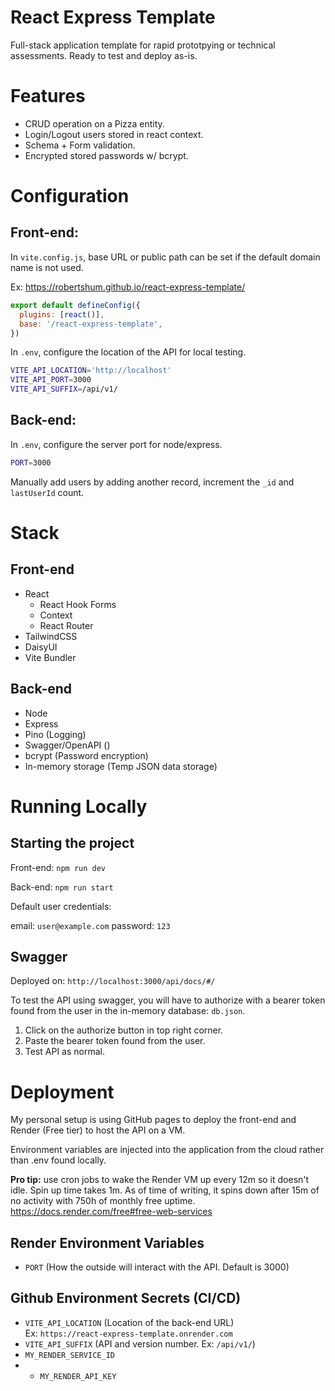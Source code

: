 # React Express Template

Full-stack application template for rapid prototpying or technical assessments.  Ready to test and deploy as-is.

# Features

- CRUD operation on a Pizza entity.
- Login/Logout users stored in react context.
- Schema + Form validation.
- Encrypted stored passwords w/ bcrypt.

# Configuration

## Front-end:

In ```vite.config.js```, base URL or public path can be set if the default domain name is not used.  

Ex: https://robertshum.github.io/react-express-template/

```js
export default defineConfig({
  plugins: [react()],
  base: '/react-express-template',
})
```

In ```.env```, configure the location of the API for local testing.

```bash
VITE_API_LOCATION='http://localhost'
VITE_API_PORT=3000
VITE_API_SUFFIX=/api/v1/
```

## Back-end:

In ```.env```, configure the server port for node/express.

```bash
PORT=3000
```

Manually add users by adding another record, increment the ```_id``` and ```lastUserId``` count.

# Stack

## Front-end
- React
  - React Hook Forms
  - Context
  - React Router
- TailwindCSS
- DaisyUI
- Vite Bundler

## Back-end
- Node
- Express
- Pino (Logging)
- Swagger/OpenAPI ()
- bcrypt (Password encryption)
- In-memory storage (Temp JSON data storage)

# Running Locally

## Starting the project

Front-end: ```npm run dev```

Back-end: ```npm run start```

Default user credentials:

email: ```user@example.com``` password: ```123```

## Swagger

Deployed on: ```http://localhost:3000/api/docs/#/```

To test the API using swagger, you will have to authorize with a bearer token found from the user in the in-memory database: ```db.json```.

1. Click on the authorize button in top right corner.
2. Paste the bearer token found from the user.
3. Test API as normal.

# Deployment

My personal setup is using GitHub pages to deploy the front-end and Render (Free tier) to host the API on a VM.

Environment variables are injected into the application from the cloud rather than .env found locally.

**Pro tip:** use cron jobs to wake the Render VM up every 12m so it doesn't idle.  Spin up time takes 1m.  As of time of writing, it spins down after 15m of no activity with 750h of monthly free uptime.  https://docs.render.com/free#free-web-services

## Render Environment Variables

- ```PORT``` (How the outside will interact with the API.  Default is 3000)

## Github Environment Secrets (CI/CD)

- ```VITE_API_LOCATION``` (Location of the back-end URL)  
  Ex: ```https://react-express-template.onrender.com```
- ```VITE_API_SUFFIX``` (API and version number.  Ex: ```/api/v1/```)
- ```MY_RENDER_SERVICE_ID``` 
- - ```MY_RENDER_API_KEY``` 



